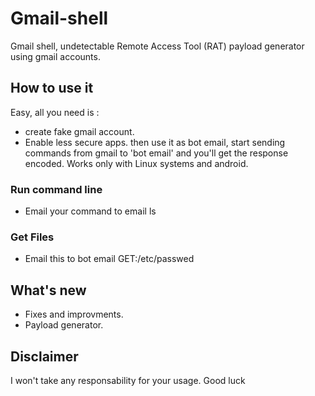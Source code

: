 # Gmail-shell
Gmail shell, undetectable Remote Access Tool (RAT) payload generator using gmail accounts.

## How to use it

Easy, all you need is :
- create fake gmail account.
- Enable less secure apps.
then use it as bot email, start sending commands from gmail to 'bot email' and you'll get the response encoded. Works only with Linux systems and android.

### Run command line
- Email your command to email
	ls

### Get Files 
- Email this to bot email
	GET:/etc/passwed

## What's new 

- Fixes and improvments.
- Payload generator.
## Disclaimer
I won't take any responsability for your usage. Good luck
